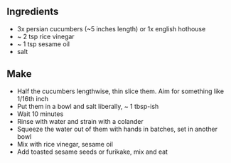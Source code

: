 ## Ingredients
- 3x persian cucumbers (~5 inches length) or 1x english hothouse
- ~ 2 tsp rice vinegar
- ~ 1 tsp sesame oil
- salt

## Make
- Half the cucumbers lengthwise, thin slice them. Aim for something like 1/16th inch
- Put them in a bowl and salt liberally, ~ 1 tbsp-ish
- Wait 10 minutes
- Rinse with water and strain with a colander
- Squeeze the water out of them with hands in batches, set in another bowl
- Mix with rice vinegar, sesame oil
- Add toasted sesame seeds or furikake, mix and eat
